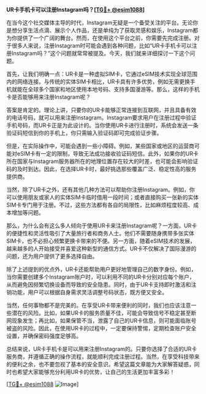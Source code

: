 **UR卡手机卡可以注册Instagram吗？[[TG💪+ @esim1088](https://t.me/s/esim1088)]**

在当今这个社交媒体主导的时代，Instagram无疑是一个备受关注的平台。无论你是想分享生活点滴、展示个人作品，还是单纯为了获取灵感和娱乐，Instagram都为你提供了一个广阔的舞台。然而，在使用这个平台之前，你需要先完成注册。对于很多人来说，注册Instagram时可能会遇到各种问题，比如“UR卡手机卡可以注册Instagram吗？”这个问题就常常被提及。今天，我们就来详细探讨一下这个问题。

首先，让我们明确一点：UR卡是一种虚拟SIM卡，它通过eSIM技术实现全球范围内的网络连接。与传统的实体SIM卡相比，UR卡具有许多优势，例如无需更换手机就能在全球多个国家和地区使用本地号码、支持多国漫游等。那么，这样的手机卡是否能够用来注册Instagram呢？

答案是肯定的。理论上讲，只要你的UR卡能够正常连接到互联网，并且具备有效的电话号码，就可以用来注册Instagram。Instagram要求用户在注册过程中验证手机号码，而UR卡正是为此设计的。当你使用UR卡进行注册时，系统会发送一条验证码短信到你的手机上，你只需输入验证码即可完成验证步骤。

但是，在实际操作中，可能会遇到一些小障碍。例如，某些国家或地区的运营商可能对eSIM卡有一定的限制，导致无法成功接收验证码短信。此外，如果你的UR卡所在国家与Instagram服务器所在的地理位置存在较大的时差，也可能会影响验证码的及时到达。因此，在选择UR卡时，最好挑选那些覆盖广泛、稳定性高的服务提供商。

当然，除了UR卡之外，还有其他几种方法可以帮助你注册Instagram。例如，你可以使用朋友或家人的实体SIM卡临时借用一段时间；或者直接购买一张新的实体SIM卡专门用于注册。不过，这些方法都有各自的局限性，比如麻烦程度较高、成本增加等问题。

那么，为什么会有这么多人倾向于使用UR卡来注册Instagram呢？一方面，UR卡的便捷性和灵活性吸引了大量旅行者和商务人士。他们不需要随身携带多张实体SIM卡，也不必担心频繁更换卡带来的不便。另一方面，随着eSIM技术的发展，越来越多的人开始接受并喜爱这种新型的通信方式。UR卡不仅解决了国际漫游的问题，还为用户提供了更多选择自由。

除了上述提到的优点外，UR卡还能帮助用户更好地管理自己的数字身份。例如，当你需要创建多个Instagram账户时，可以利用不同的UR卡分别对应每个账户，从而避免因频繁切换设备而导致的安全隐患。同时，由于UR卡支持即时激活和注销功能，用户可以根据自身需求灵活调整号码状态，既方便又安全。

当然，任何事物都不是完美的。在享受UR卡带来便利的同时，我们也应该注意一些潜在的风险。比如，如果UR卡的服务质量不佳，可能会导致信号不稳定甚至断网现象发生；再比如，如果保管不当，泄露了自己的UR卡信息，则可能面临账号被盗的风险。因此，在使用UR卡的过程中，一定要保持警惕，定期检查账户安全设置，并确保密码强度足够高。

总结来说，UR卡手机卡是可以用来注册Instagram的。只要你选择了合适的UR卡服务商，并遵循正确的操作流程，就能顺利完成注册过程。当然，在享受科技带来的便利之余，也不要忽视了基本的安全意识。希望这篇文章能为大家解答疑惑，同时也希望大家能够充分利用UR卡的优势，让自己的生活更加丰富多彩！

[[TG💪+ @esim1088](https://t.me/s/esim1088) ![Image](https://i.postimg.cc/4NQfJmqS/Snipaste-2025-05-13-00-14-12.png)]